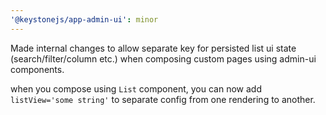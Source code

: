 ```yaml
---
'@keystonejs/app-admin-ui': minor
---
```


Made internal changes to allow separate key for persisted list ui state (search/filter/column etc.) when composing custom pages using admin-ui components.

when you compose using `List` component, you can now add `listView='some string'` to separate config from one rendering to another.
